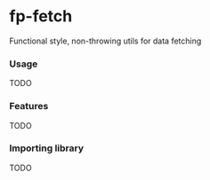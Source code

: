 # fp-fetch

Functional style, non-throwing utils for data fetching

### Usage

TODO

### Features

TODO

### Importing library

TODO
